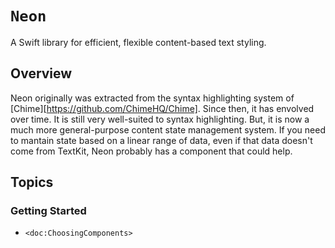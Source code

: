 # ``Neon``

A Swift library for efficient, flexible content-based text styling.

## Overview

Neon originally was extracted from the syntax highlighting system of [Chime][https://github.com/ChimeHQ/Chime]. Since then, it has envolved over time. It is still very well-suited to syntax highlighting. But, it is now a much more general-purpose content state management system. If you need to mantain state based on a linear range of data, even if that data doesn't come from TextKit, Neon probably has a component that could help.

## Topics

### Getting Started

- ``<doc:ChoosingComponents>``
